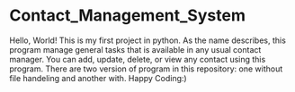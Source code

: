 # Contact_Management_System
Hello, World! 
This is my first project in python. As the name describes, this program manage general tasks that is available in any usual contact manager.
You can add, update, delete, or view any contact using this program.
There are two version of program in this repository: one without file handeling and another with.
Happy Coding:)
